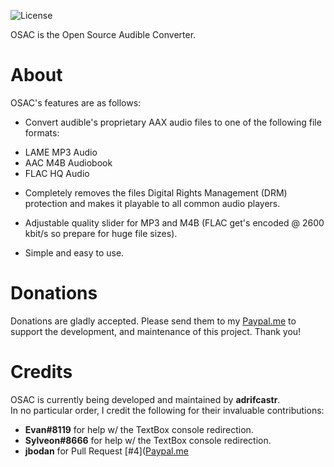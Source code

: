 ![License](https://img.shields.io/badge/License-GPLv2-blue.svg)

OSAC is the Open Source Audible Converter.

About
=====

OSAC's features are as follows:

* Convert audible's proprietary AAX audio files to one of the following file formats:
- LAME MP3 Audio
- AAC M4B Audiobook
- FLAC HQ Audio

* Completely removes the files Digital Rights Management (DRM) protection and makes it playable to all common audio players.

* Adjustable quality slider for MP3 and M4B (FLAC get's encoded @ 2600 kbit/s so prepare for huge file sizes).

* Simple and easy to use.

Donations
=====

Donations are gladly accepted. Please send them to my [Paypal.me](https://www.paypal.me/adrifcastr)
to support the development, and maintenance of this project. Thank you!

Credits
=====

OSAC is currently being developed and maintained by __adrifcastr__.<br>
In no particular order, I credit the following for their invaluable contributions:

* __Evan#8119__ for help w/ the TextBox console redirection.
* __Sylveon#8666__ for help w/ the TextBox console redirection.
* __jbodan__ for Pull Request [#4]([Paypal.me](https://www.paypal.me/adrifcastr)
